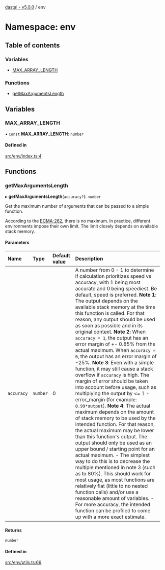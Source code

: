[dastal - v5.0.0](../README.md) / env

# Namespace: env

## Table of contents

### Variables

- [MAX\_ARRAY\_LENGTH](env.md#max_array_length)

### Functions

- [getMaxArgumentsLength](env.md#getmaxargumentslength)

## Variables

### MAX\_ARRAY\_LENGTH

• `Const` **MAX\_ARRAY\_LENGTH**: `number`

#### Defined in

[src/env/index.ts:4](https://github.com/havelessbemore/dastal/blob/93b846d/src/env/index.ts#L4)

## Functions

### getMaxArgumentsLength

▸ **getMaxArgumentsLength**(`accuracy?`): `number`

Get the maximum number of arguments that
can be passed to a simple function.

According to the [ECMA-262](https://tc39.es/ecma262/#sec-list-and-record-specification-type),
there is no maximum. In practice, different environments impose their own
limit. The limit closely depends on available stack memory.

#### Parameters

| Name | Type | Default value | Description |
| :------ | :------ | :------ | :------ |
| `accuracy` | `number` | 0 | A number from  0 - 1 to determine if calculation prioritizes speed vs accuracy, with 1 being most accurate and 0 being speediest. Be default, speed is preferred.  **Note 1**: The output depends on the available stack memory at the time this function is called. For that reason, any output should be used as soon as possible and in its original context.  **Note 2**: When `accuracy = 1`, the output has an error margin of +- 0.85% from the actual maximum. When `accuracy = 0`, the output has an error margin of -25%.  **Note 3**: Even with a simple function, it may still cause a stack overflow if `accuracy` is high. The margin of error should be taken into account before usage, such as multiplying the output by <= 1 - error_margin (for example: `0.99*output`).  **Note 4**: The actual maximum depends on the amount of stack memory to be used by the intended function. For that reason, the actual maximum may be lower than this function's output. The output should only be used as an upper bound / starting point for an actual maximum.     - The simplest way to do this is to decrease the multiple mentioned in note 3 (such as to 80%). This should work for most usage, as most functions are relatively flat (little to no nested function calls) and/or use a reasonable amount of variables.     - For more accuracy, the intended function can be profiled to come up with a more exact estimate. |

#### Returns

`number`

#### Defined in

[src/env/utils.ts:69](https://github.com/havelessbemore/dastal/blob/93b846d/src/env/utils.ts#L69)
